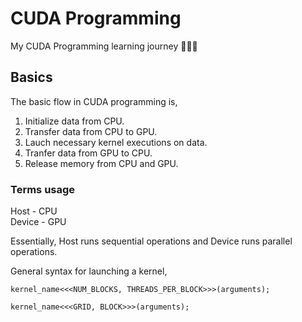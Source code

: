 # CUDA Programming
My CUDA Programming learning journey 🐜🐜🐜


## Basics
The basic flow in CUDA programming is,
1. Initialize data from CPU.
2. Transfer data from CPU to GPU.
3. Lauch necessary kernel executions on data.
4. Tranfer data from GPU to CPU.
5. Release memory from CPU and GPU.

### Terms usage
Host - CPU <br />
Device - GPU

Essentially, Host runs sequential operations and Device runs parallel operations.

General syntax for launching a kernel, <br />
```
kernel_name<<<NUM_BLOCKS, THREADS_PER_BLOCK>>>(arguments);
```
```
kernel_name<<<GRID, BLOCK>>>(arguments);
```
